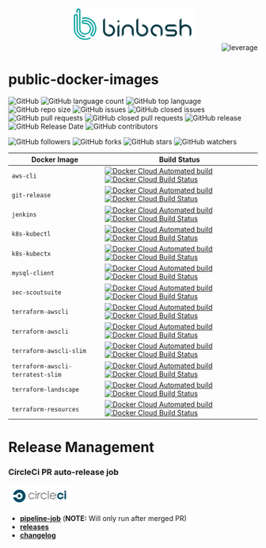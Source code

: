 <div align="center">
    <img src="https://raw.githubusercontent.com/binbashar/public-docker-images/master/%40doc/figures/binbash.png" 
    alt="drawing" width="250"/>
</div>
<div align="right">
  <img src="https://raw.githubusercontent.com/binbashar/public-docker-images/master/%40doc/figures/binbash-leverage-docker.png" 
  alt="leverage" width="130"/>
</div>

# public-docker-images

![GitHub](https://img.shields.io/github/license/binbashar/public-docker-images.svg)
![GitHub language count](https://img.shields.io/github/languages/count/binbashar/public-docker-images.svg)
![GitHub top language](https://img.shields.io/github/languages/top/binbashar/public-docker-images.svg)
![GitHub repo size](https://img.shields.io/github/repo-size/binbashar/public-docker-images.svg)
![GitHub issues](https://img.shields.io/github/issues/binbashar/public-docker-images.svg)
![GitHub closed issues](https://img.shields.io/github/issues-closed/binbashar/public-docker-images.svg)
![GitHub pull requests](https://img.shields.io/github/issues-pr/binbashar/public-docker-images.svg)
![GitHub closed pull requests](https://img.shields.io/github/issues-pr-closed/binbashar/public-docker-images.svg)
![GitHub release](https://img.shields.io/github/release/binbashar/public-docker-images.svg)
![GitHub Release Date](https://img.shields.io/github/release-date/binbashar/public-docker-images.svg)
![GitHub contributors](https://img.shields.io/github/contributors/binbashar/public-docker-images.svg)

![GitHub followers](https://img.shields.io/github/followers/binbashar.svg?style=social)
![GitHub forks](https://img.shields.io/github/forks/binbashar/public-docker-images.svg?style=social)
![GitHub stars](https://img.shields.io/github/stars/binbashar/public-docker-images.svg?style=social)
![GitHub watchers](https://img.shields.io/github/watchers/binbashar/public-docker-images.svg?style=social)

|Docker Image| Build Status|
|---|---|
|`aws-cli`|[![Docker Cloud Automated build](https://img.shields.io/docker/cloud/automated/binbash/aws-cli.svg)](https://cloud.docker.com/u/binbash/repository/docker/binbash/aws-cli/general) [![Docker Cloud Build Status](https://img.shields.io/docker/cloud/build/binbash/aws-cli.svg)](https://cloud.docker.com/u/binbash/repository/docker/binbash/aws-cli/builds)|
|`git-release`|[![Docker Cloud Automated build](https://img.shields.io/docker/cloud/automated/binbash/git-release.svg)](https://cloud.docker.com/u/binbash/repository/docker/binbash/git-release/general) [![Docker Cloud Build Status](https://img.shields.io/docker/cloud/build/binbash/git-release.svg)](https://cloud.docker.com/u/binbash/repository/docker/binbash/git-release/builds)|
|`jenkins`|[![Docker Cloud Automated build](https://img.shields.io/docker/cloud/automated/binbash/jenkins.svg)](https://cloud.docker.com/u/binbash/repository/docker/binbash/jenkins/general) [![Docker Cloud Build Status](https://img.shields.io/docker/cloud/build/binbash/jenkins.svg)](https://cloud.docker.com/u/binbash/repository/docker/binbash/jenkins/builds)|
|`k8s-kubectl`|[![Docker Cloud Automated build](https://img.shields.io/docker/cloud/automated/binbash/k8s-kubectl.svg)](https://cloud.docker.com/u/binbash/repository/docker/binbash/k8s-kubectl/general) [![Docker Cloud Build Status](https://img.shields.io/docker/cloud/build/binbash/k8s-kubectl.svg)](https://cloud.docker.com/u/binbash/repository/docker/binbash/k8s-kubectl/builds)|
|`k8s-kubectx`|[![Docker Cloud Automated build](https://img.shields.io/docker/cloud/automated/binbash/k8s-kubectx.svg)](https://cloud.docker.com/u/binbash/repository/docker/binbash/k8s-kubectx/general) [![Docker Cloud Build Status](https://img.shields.io/docker/cloud/build/binbash/k8s-kubectx.svg)](https://cloud.docker.com/u/binbash/repository/docker/binbash/k8s-kubectx/builds)|
|`mysql-client`|[![Docker Cloud Automated build](https://img.shields.io/docker/cloud/automated/binbash/mysql-client.svg)](https://cloud.docker.com/u/binbash/repository/docker/binbash/mysql-client/general) [![Docker Cloud Build Status](https://img.shields.io/docker/cloud/build/binbash/mysql-client.svg)](https://cloud.docker.com/u/binbash/repository/docker/binbash/mysql-client/builds)|
|`sec-scoutsuite`|[![Docker Cloud Automated build](https://img.shields.io/docker/cloud/automated/binbash/sec-scoutsuite.svg)](https://cloud.docker.com/u/binbash/repository/docker/binbash/sec-scoutsuite/general) [![Docker Cloud Build Status](https://img.shields.io/docker/cloud/build/binbash/sec-scoutsuite.svg)](https://cloud.docker.com/u/binbash/repository/docker/binbash/sec-scoutsuite/builds)|
| `terraform-awscli` |[![Docker Cloud Automated build](https://img.shields.io/docker/cloud/automated/binbash/terraform-awscli.svg)](https://cloud.docker.com/u/binbash/repository/docker/binbash/terraform-awscli/general) [![Docker Cloud Build Status](https://img.shields.io/docker/cloud/build/binbash/terraform-awscli.svg)](https://cloud.docker.com/u/binbash/repository/docker/binbash/terraform-awscli/builds)|
| `terraform-awscli` |[![Docker Cloud Automated build](https://img.shields.io/docker/cloud/automated/binbash/terraform-awscli.svg)](https://cloud.docker.com/u/binbash/repository/docker/binbash/terraform-awscli/general) [![Docker Cloud Build Status](https://img.shields.io/docker/cloud/build/binbash/terraform-awscli.svg)](https://cloud.docker.com/u/binbash/repository/docker/binbash/terraform-awscli/builds)|
| `terraform-awscli-slim` |[![Docker Cloud Automated build](https://img.shields.io/docker/cloud/automated/binbash/terraform-awscli-slim.svg)](https://cloud.docker.com/u/binbash/repository/docker/binbash/terraform-awscli-slim/general) [![Docker Cloud Build Status](https://img.shields.io/docker/cloud/build/binbash/terraform-awscli-slim.svg)](https://cloud.docker.com/u/binbash/repository/docker/binbash/terraform-awscli-slim/builds)|
| `terraform-awscli-terratest-slim` |[![Docker Cloud Automated build](https://img.shields.io/docker/cloud/automated/binbash/terraform-awscli-terratest-slim.svg)](https://cloud.docker.com/u/binbash/repository/docker/binbash/terraform-awscli-terratest-slim/general) [![Docker Cloud Build Status](https://img.shields.io/docker/cloud/build/binbash/terraform-awscli-terratest-slim.svg)](https://cloud.docker.com/u/binbash/repository/docker/binbash/terraform-awscli-terratest-slim/builds)|
| `terraform-landscape` |[![Docker Cloud Automated build](https://img.shields.io/docker/cloud/automated/binbash/terraform-landscape.svg)](https://cloud.docker.com/u/binbash/repository/docker/binbash/terraform-landscape/general) [![Docker Cloud Build Status](https://img.shields.io/docker/cloud/build/binbash/terraform-landscape.svg)](https://cloud.docker.com/u/binbash/repository/docker/binbash/terraform-landscape/builds)|
| `terraform-resources` |[![Docker Cloud Automated build](https://img.shields.io/docker/cloud/automated/binbash/terraform-resources.svg)](https://cloud.docker.com/u/binbash/repository/docker/binbash/terraform-resources/general) [![Docker Cloud Build Status](https://img.shields.io/docker/cloud/build/binbash/terraform-resources.svg)](https://cloud.docker.com/u/binbash/repository/docker/binbash/terraform-resources/builds)|

# Release Management
### CircleCi PR auto-release job
<div align="left">
  <img src="https://raw.githubusercontent.com/binbashar/public-docker-images/master/%40doc/figures/circleci.png" alt="leverage-circleci" width="130"/>
</div>

- [**pipeline-job**](https://app.circleci.com/pipelines/github/binbashar/public-docker-images) (**NOTE:** Will only run after merged PR)
- [**releases**](https://github.com/binbashar/public-docker-images/releases) 
- [**changelog**](https://github.com/binbashar/public-docker-images/blob/master/CHANGELOG.md) 



